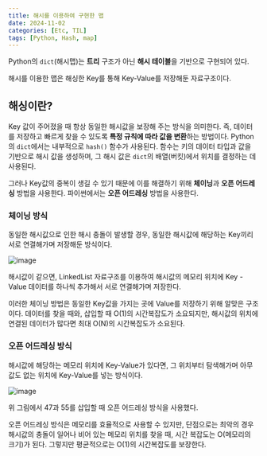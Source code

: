 ```yaml
---
title: 해시를 이용하여 구현한 맵
date: 2024-11-02
categories: [Etc, TIL]
tags: [Python, Hash, map]
---
```


Python의 `dict`(해시맵)는 **트리** 구조가 아닌 **해시 테이블**을 기반으로 구현되어 있다.

해시를 이용한 맵은 해싱한 Key를 통해 Key-Value를 저장해둔 자료구조이다.

## 해싱이란?

Key 값이 주어졌을 때 항상 동일한 해시값을 보장해 주는 방식을 의미한다. 즉, 데이터를 저장하고 빠르게 찾을 수 있도록 **특정 규칙에 따라 값을 변환**하는 방법이다.
Python의 `dict`에서는 내부적으로 `hash()` 함수가 사용된다.  함수는 키의 데이터 타입과 값을 기반으로 해시 값을 생성하며, 그 해시 값은 `dict`의 배열(버킷)에서 위치를 결정하는 데 사용된다.

그러나 Key값의 중복이 생길 수 있기 때문에 이를 해결하기 위해 **체이닝**과 **오픈 어드레싱** 방법을 사용한다. 파이썬에서는 **오픈 어드레싱** 방법을 사용한다. 

### 체이닝 방식

동일한 해시값으로 인한 해시 충돌이 발생할 경우, 동일한 해시값에 해당하는 Key끼리 서로 연결해가며 저장해둔 방식이다.

![image](https://github.com/user-attachments/assets/123cbedf-1467-4c1f-b3f7-cdb6e8e7e2db)

해시값이 같으면, LinkedList 자료구조를 이용하여 해시값의 메모리 위치에 Key - Value 데이터를 하나씩 추가해서 서로 연결해가며 저장한다.

이러한 체이닝 방법은 동일한 Key값을 가지는 곳에 Value를 저장하기 위해 알맞은 구조이다. 데이터를 찾을 때와, 삽입할 때 O(1)의 시간복잡도가 소요되지만, 해시값의 위치에 연결된 데이터가 많다면 최대 O(N)의 시간복잡도가 소요된다. 

### 오픈 어드레싱 방식

해시값에 해당하는 메모리 위치에 Key-Value가 있다면, 그 위치부터 탐색해가며 아무 값도 없는 위치에 Key-Value를 넣는 방식이다. 

![image](https://github.com/user-attachments/assets/c20a6148-cda8-4145-a453-9c45c3a28a7c)

위 그림에서 47과 55를 삽입할 때 오픈 어드레싱 방식을 사용했다. 

오픈 어드레싱 방식은 메모리를 효율적으로 사용할 수 있지만, 단점으로는 최악의 경우 해시값의 충돌이 일어나 비어 있는 메모리 위치를 찾을 때, 시간 복잡도는 O(메모리의 크기)가 된다. 그렇지만 평균적으로는 O(1)의 시간복잡도를 보장한다.